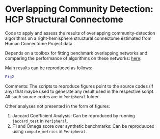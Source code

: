 # Overlapping Community Detection: HCP Structural Connectome

Code to apply and assess the results of overlapping community-detection algorithms on a right-hemisphere structural connectome estimated from Human Connectome Project data.

Depends on a toolbox for fitting benchmark overlapping networks and comparing the performance of algorithms on these networks: [here](https://github.com/NeuralSystemsAndSignals/OverlappingCommunityDetection).

Main results can be reproduced as follows:

```matlab
Fig2
```

Comments:
The scripts to reproduce figures point to the source codes (if any) that maybe used to generate any result used in the respective script. All such source codes are in `Peripheral` folder.

Other analyses not presented in the form of figures:
1. Jaccard Coefficient Analysis: Can be reproduced by running `jaccard_test` in `Peripheral`.
2. F1 and Omega score over synthetic benchmarks: Can be reproduuced using `compute_metrics` in `Peripheral`.



